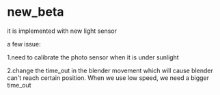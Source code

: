 # new_beta
it is implemented with new light sensor

a few issue:

1.need to calibrate the photo sensor when it is under sunlight

2.change the time_out in the blender movement which will cause blender can't reach certain position. When we use low speed, we need a bigger time_out
